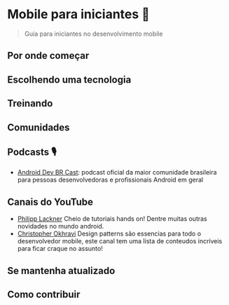 # Mobile para iniciantes 📱
> Guia para iniciantes no desenvolvimento mobile

## Por onde começar
## Escolhendo uma tecnologia
## Treinando
## Comunidades
## Podcasts 🎙️
  - [Android Dev BR Cast](https://open.spotify.com/show/213anO9MpCz9uZE7Tgfflw?si=c01142f2302a4f96): podcast oficial da maior comunidade brasileira para pessoas desenvolvedoras e profissionais Android em geral
## Canais do YouTube
  - [Philipp Lackner](https://www.youtube.com/c/PhilippLackner) Cheio de tutoriais hands on! Dentre muitas outras novidades no mundo android.
  - [Christopher Okhravi](https://www.youtube.com/c/ChristopherOkhravi) Design patterns são essencias para todo o desenvolvedor mobile, este canal tem uma lista de conteudos incríveis para ficar craque no assunto!
## Se mantenha atualizado
## Como contribuir
